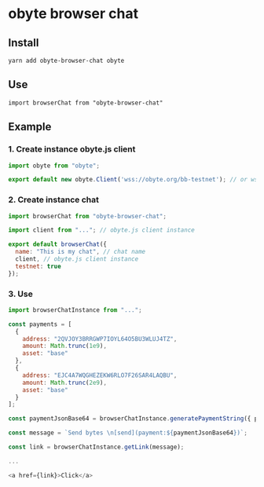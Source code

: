 # obyte browser chat

## Install
``yarn add obyte-browser-chat obyte``

## Use
``import browserChat from "obyte-browser-chat"``
 
## Example

### 1. Create instance obyte.js client
```js 
import obyte from "obyte";

export default new obyte.Client('wss://obyte.org/bb-testnet'); // or wss://obyte.org/bb for livenet
```

### 2. Create instance chat
```js 
import browserChat from "obyte-browser-chat";

import client from "..."; // obyte.js client instance

export default browserChat({
  name: "This is my chat", // chat name
  client, // obyte.js client instance
  testnet: true
});
```


### 3. Use
```js 
import browserChatInstance from "..."; 

const payments = [
  {
    address: "2QVJOY3BRRGWP7IOYL64O5BU3WLUJ4TZ",
    amount: Math.trunc(1e9),
    asset: "base"
  },
  {
    address: "EJC4A7WQGHEZEKW6RLO7F26SAR4LAQBU",
    amount: Math.trunc(2e9),
    asset: "base"
  }
];

const paymentJsonBase64 = browserChatInstance.generatePaymentString({ payments });

const message = `Send bytes \n[send](payment:${paymentJsonBase64})`;

const link = browserChatInstance.getLink(message);

...

<a href={link}>Click</a>
```